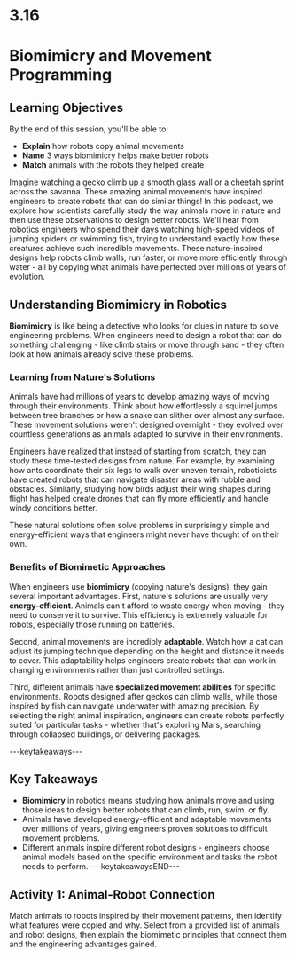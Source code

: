 # 3.16
# **Biomimicry and Movement Programming**

## **Learning Objectives**

By the end of this session, you'll be able to:
- **Explain** how robots copy animal movements
- **Name** 3 ways biomimicry helps make better robots
- **Match** animals with the robots they helped create

Imagine watching a gecko climb up a smooth glass wall or a cheetah sprint across the savanna. These amazing animal movements have inspired engineers to create robots that can do similar things! In this podcast, we explore how scientists carefully study the way animals move in nature and then use these observations to design better robots. We'll hear from robotics engineers who spend their days watching high-speed videos of jumping spiders or swimming fish, trying to understand exactly how these creatures achieve such incredible movements. These nature-inspired designs help robots climb walls, run faster, or move more efficiently through water - all by copying what animals have perfected over millions of years of evolution.

## **Understanding Biomimicry in Robotics**

**Biomimicry** is like being a detective who looks for clues in nature to solve engineering problems. When engineers need to design a robot that can do something challenging - like climb stairs or move through sand - they often look at how animals already solve these problems.

### **Learning from Nature's Solutions**

Animals have had millions of years to develop amazing ways of moving through their environments. Think about how effortlessly a squirrel jumps between tree branches or how a snake can slither over almost any surface. These movement solutions weren't designed overnight - they evolved over countless generations as animals adapted to survive in their environments.

Engineers have realized that instead of starting from scratch, they can study these time-tested designs from nature. For example, by examining how ants coordinate their six legs to walk over uneven terrain, roboticists have created robots that can navigate disaster areas with rubble and obstacles. Similarly, studying how birds adjust their wing shapes during flight has helped create drones that can fly more efficiently and handle windy conditions better.

These natural solutions often solve problems in surprisingly simple and energy-efficient ways that engineers might never have thought of on their own.

### **Benefits of Biomimetic Approaches**

When engineers use **biomimicry** (copying nature's designs), they gain several important advantages. First, nature's solutions are usually very **energy-efficient**. Animals can't afford to waste energy when moving - they need to conserve it to survive. This efficiency is extremely valuable for robots, especially those running on batteries.

Second, animal movements are incredibly **adaptable**. Watch how a cat can adjust its jumping technique depending on the height and distance it needs to cover. This adaptability helps engineers create robots that can work in changing environments rather than just controlled settings.

Third, different animals have **specialized movement abilities** for specific environments. Robots designed after geckos can climb walls, while those inspired by fish can navigate underwater with amazing precision. By selecting the right animal inspiration, engineers can create robots perfectly suited for particular tasks - whether that's exploring Mars, searching through collapsed buildings, or delivering packages.

---keytakeaways---
## **Key Takeaways**
- **Biomimicry** in robotics means studying how animals move and using those ideas to design better robots that can climb, run, swim, or fly.
- Animals have developed energy-efficient and adaptable movements over millions of years, giving engineers proven solutions to difficult movement problems.
- Different animals inspire different robot designs - engineers choose animal models based on the specific environment and tasks the robot needs to perform.
---keytakeawaysEND---

## **Activity 1: Animal-Robot Connection**

Match animals to robots inspired by their movement patterns, then identify what features were copied and why. Select from a provided list of animals and robot designs, then explain the biomimetic principles that connect them and the engineering advantages gained.